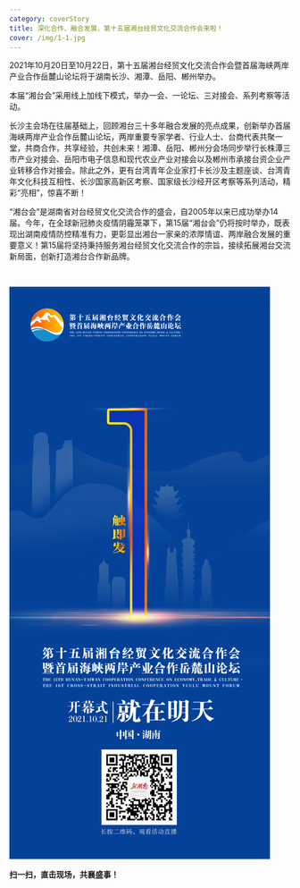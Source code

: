 ```yaml
---
category: coverStory
title: 深化合作、融合发展，第十五届湘台经贸文化交流合作会来啦！
cover: /img/1-1.jpg
---
```



2021年10月20日至10月22日，第十五届湘台经贸文化交流合作会暨首届海峡两岸产业合作岳麓山论坛将于湖南长沙、湘潭、岳阳、郴州举办。

本届“湘台会”采用线上加线下模式，举办一会、一论坛、三对接会、系列考察等活动。

长沙主会场在往届基础上，回顾湘台三十多年融合发展的亮点成果，创新举办首届海峡两岸产业合作岳麓山论坛，两岸重要专家学者、行业人士、台商代表共聚一堂，共商合作，共享经验，共创未来！湘潭、岳阳、郴州分会场同步举行长株潭三市产业对接会、岳阳市电子信息和现代农业产业对接会以及郴州市承接台资企业产业转移合作对接会。除此之外，更有台湾青年企业家打卡长沙及主题座谈、台湾青年文化科技互相性、长沙国家高新区考察、国家级长沙经开区考察等系列活动，精彩“亮相”，惊喜不断！

“湘台会”是湖南省对台经贸文化交流合作的盛会，自2005年以来已成功举办14届。今年，在全球新冠肺炎疫情阴霾笼罩下，第15届“湘台会”仍将按时举办，既表现出湖南疫情防控精准有力，更彰显出湘台一家亲的浓厚情谊、两岸融合发展的重要意义！第15届将坚持秉持服务湘台经贸文化交流合作的宗旨，接续拓展湘台交流新局面，创新打造湘台合作新品牌。

 

![](/img/1-2.jpg)

**扫一扫，直击现场，共襄盛事！**